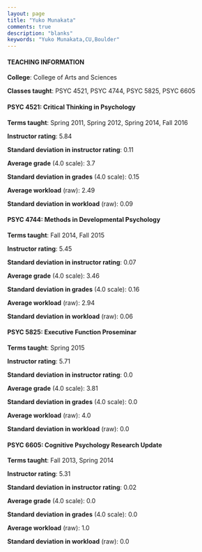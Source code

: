 ```yaml
---
layout: page
title: "Yuko Munakata" 
comments: true
description: "blanks"
keywords: "Yuko Munakata,CU,Boulder"
---
```

<head>
<script src="https://ajax.googleapis.com/ajax/libs/jquery/2.1.3/jquery.min.js"></script>
<script src="https://dl.dropboxusercontent.com/s/pc42nxpaw1ea4o9/highcharts.js?dl=0"></script>
<!-- <script src="../assets/js/highcharts.js"></script> -->
<style type="text/css">@font-face {
	font-family: "Bebas Neue";
	src: url(https://www.filehosting.org/file/details/544349/BebasNeue Regular.otf) format("opentype");
	}
	h1.Bebas { 
		font-family: "Bebas Neue", Verdana, Tahoma;
	}
</style>
</head>
	   
#### TEACHING INFORMATION

**College**: College of Arts and Sciences

**Classes taught**: PSYC 4521, PSYC 4744, PSYC 5825, PSYC 6605

#### PSYC 4521: Critical Thinking in Psychology

**Terms taught**: Spring 2011, Spring 2012, Spring 2014, Fall 2016

**Instructor rating**: 5.84

**Standard deviation in instructor rating**: 0.11

**Average grade** (4.0 scale): 3.7

**Standard deviation in grades** (4.0 scale): 0.15

**Average workload** (raw): 2.49

**Standard deviation in workload** (raw): 0.09

#### PSYC 4744: Methods in Developmental Psychology

**Terms taught**: Fall 2014, Fall 2015

**Instructor rating**: 5.45

**Standard deviation in instructor rating**: 0.07

**Average grade** (4.0 scale): 3.46

**Standard deviation in grades** (4.0 scale): 0.16

**Average workload** (raw): 2.94

**Standard deviation in workload** (raw): 0.06

#### PSYC 5825: Executive Function Proseminar

**Terms taught**: Spring 2015

**Instructor rating**: 5.71

**Standard deviation in instructor rating**: 0.0

**Average grade** (4.0 scale): 3.81

**Standard deviation in grades** (4.0 scale): 0.0

**Average workload** (raw): 4.0

**Standard deviation in workload** (raw): 0.0

#### PSYC 6605: Cognitive Psychology Research Update

**Terms taught**: Fall 2013, Spring 2014

**Instructor rating**: 5.31

**Standard deviation in instructor rating**: 0.02

**Average grade** (4.0 scale): 0.0

**Standard deviation in grades** (4.0 scale): 0.0

**Average workload** (raw): 1.0

**Standard deviation in workload** (raw): 0.0

